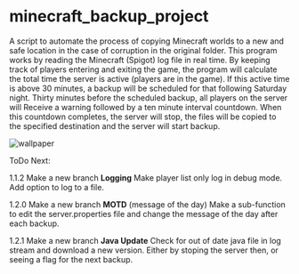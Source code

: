 # minecraft_backup_project

A script to automate the process of copying Minecraft worlds to a new and safe location in the case of corruption in the original folder.
This program works by reading the Minecraft (Spigot) log file in real time. By keeping track of players entering and exiting the game,
the program will calculate the total time the server is active (players are in the game). If this active time is above 30 minutes,
a backup will be scheduled for that following Saturday night. Thirty minutes before the scheduled backup, all players on the server will 
Receive a warning followed by a ten minute interval countdown. When this countdown completes, the server will stop, 
the files will be copied to the specified destination and the server will start backup.

![wallpaper](https://user-images.githubusercontent.com/56490534/166081835-acf26660-8ebc-401b-98d0-a39873e55bca.png)


ToDo Next:

1.1.2
Make a new branch
**Logging**
Make player list only log in debug mode. Add option to log to a file. 

1.2.0
Make a new branch
**MOTD** (message of the day)
Make a sub-function to edit the server.properties file and change the message of the day after each backup.

1.2.1
Make a new branch
**Java Update**
Check for out of date java file in log stream and download a new version. Either by stoping the server then, or seeing a flag for the next backup.
